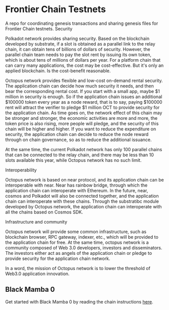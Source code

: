 # Frontier Chain Testnets

A repo for coordinating genesis transactions and sharing genesis files for Frontier Chain testnets.
Security

Polkadot network provides sharing security. Based on the blockchain developed by substrate, if a slot is obtained as a parallel link to the relay chain, it can obtain tens of billions of dollars of security. However, the parallel chain team needs to pay the slot rent by issuing its own token, which is about tens of millions of dollars per year. For a platform chain that can carry many applications, the cost may be cost-effective. But it's only an applied blockchain. Is the cost-benefit reasonable.

Octopus network provides flexible and low-cost on-demand rental security. The application chain can decide how much security it needs, and then bear the corresponding rental cost. If you start with a small app, maybe $1 million in security is enough. So if the application chain issues an additional $100000 token every year as a node reward, that is to say, paying $100000 rent will attract the verifier to pledge $1 million OCT to provide security for the application chain. As time goes on, the network effect of this chain may be stronger and stronger, the economic activities are more and more, the token price is also rising, more people will pledge, and the security of this chain will be higher and higher. If you want to reduce the expenditure on security, the application chain can decide to reduce the node reward through on chain governance, so as to reduce the additional issuance.

At the same time, the current Polkadot network has only 100 parallel chains that can be connected to the relay chain, and there may be less than 10 slots available this year, while Octopus network has no such limit.

Interoperability

Octopus network is based on near protocol, and its application chain can be interoperable with near. Near has rainbow bridge, through which the application chain can interoperate with Ethereum. In the future, near, cosmos and Polkadot will also be connected together, and the application chain can interoperate with these chains. Through the substratibc module developed by Octopus network, the application chain can interoperate with all the chains based on Cosmos SDK.

Infrastructure and community

Octopus network will provide some common infrastructure, such as blockchain browser, RPC gateway, indexer, etc., which will be provided to the application chain for free. At the same time, octopus network is a community composed of Web 3.0 developers, investors and disseminators. The investors either act as angels of the application chain or pledge to provide security for the application chain network.

In a word, the mission of Octopus network is to lower the threshold of Web3.0 application innovation.
## Black Mamba 0

Get started with Black Mamba 0 by reading the chain instructions [here](0-black-mamba).
